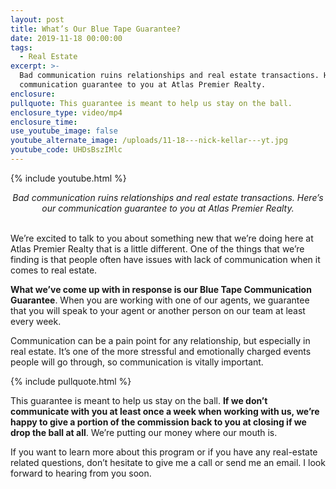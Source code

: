 ```yaml
---
layout: post
title: What’s Our Blue Tape Guarantee?
date: 2019-11-18 00:00:00
tags:
  - Real Estate
excerpt: >-
  Bad communication ruins relationships and real estate transactions. Here’s our
  communication guarantee to you at Atlas Premier Realty.
enclosure:
pullquote: This guarantee is meant to help us stay on the ball.
enclosure_type: video/mp4
enclosure_time:
use_youtube_image: false
youtube_alternate_image: /uploads/11-18---nick-kellar---yt.jpg
youtube_code: UHDsBszIMlc
---
```


{% include youtube.html %}

<center><em>Bad communication ruins relationships and real estate transactions. Here’s our communication guarantee to you at Atlas Premier Realty.</em></center>

<br>We’re excited to talk to you about something new that we’re doing here at Atlas Premier Realty that is a little different. One of the things that we’re finding is that people often have issues with lack of communication when it comes to real estate.

**What we’ve come up with in response is our Blue Tape Communication Guarantee**. When you are working with one of our agents, we guarantee that you will speak to your agent or another person on our team at least every week.

Communication can be a pain point for any relationship, but especially in real estate. It’s one of the more stressful and emotionally charged events people will go through, so communication is vitally important.

{% include pullquote.html %}

This guarantee is meant to help us stay on the ball. **If we don’t communicate with you at least once a week when working with us, we’re happy to give a portion of the commission back to you at closing if we drop the ball at all**. We’re putting our money where our mouth is.

If you want to learn more about this program or if you have any real-estate related questions, don’t hesitate to give me a call or send me an email. I look forward to hearing from you soon.